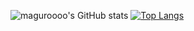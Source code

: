 ![maguroooo's GitHub stats](https://github-readme-stats.vercel.app/api?username=yakimaguro&count_private=false)
[![Top Langs](https://github-readme-stats.vercel.app/api/top-langs/?username=yakimaguro&layout=compact)](https://github.com/yakimaguro/github-readme-stats)


